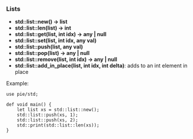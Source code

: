 ### Lists

- **std::list::new() -> list**
- **std::list::len(list) -> int**
- **std::list::get(list, int idx) -> any | null**
- **std::list::set(list, int idx, any val)**
- **std::list::push(list, any val)**
- **std::list::pop(list) -> any | null**
- **std::list::remove(list, int idx) -> any | null**
- **std::list::add_in_place(list, int idx, int delta)**: adds to an int element in place

Example:

```pie
use pie/std;

def void main() {
    let list xs = std::list::new();
    std::list::push(xs, 1);
    std::list::push(xs, 2);
    std::print(std::list::len(xs));
}
```
